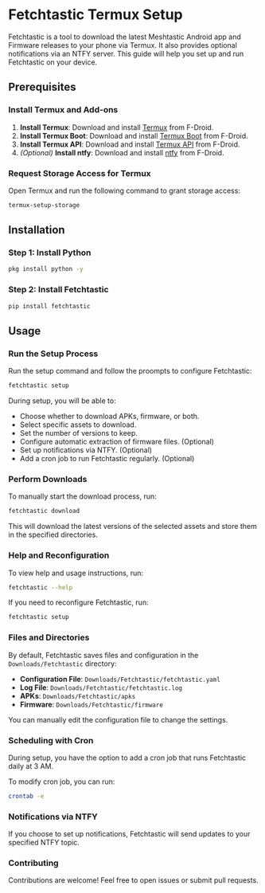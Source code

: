 # Fetchtastic Termux Setup

Fetchtastic is a tool to download the latest Meshtastic Android app and Firmware releases to your phone via Termux. It also provides optional notifications via an NTFY server. This guide will help you set up and run Fetchtastic on your device.

## Prerequisites

### Install Termux and Add-ons

1. **Install Termux**: Download and install [Termux](https://f-droid.org/en/packages/com.termux/) from F-Droid.
2. **Install Termux Boot**: Download and install [Termux Boot](https://f-droid.org/en/packages/com.termux.boot/) from F-Droid.
3. **Install Termux API**: Download and install [Termux API](https://f-droid.org/en/packages/com.termux.api/) from F-Droid.
4. *(Optional)* **Install ntfy**: Download and install [ntfy](https://f-droid.org/en/packages/io.heckel.ntfy/) from F-Droid.

### Request Storage Access for Termux

Open Termux and run the following command to grant storage access:

```bash
termux-setup-storage
```
## Installation

### Step 1: Install Python

```bash
pkg install python -y
```

### Step 2: Install Fetchtastic

```bash
pip install fetchtastic
```

## Usage

### Run the Setup Process

Run the setup command and follow the proompts to configure Fetchtastic:

```bash
fetchtastic setup
```

During setup, you will be able to:

- Choose whether to download APKs, firmware, or both.
- Select specific assets to download.
- Set the number of versions to keep.
- Configure automatic extraction of firmware files. (Optional)
- Set up notifications via NTFY. (Optional)
- Add a cron job to run Fetchtastic regularly. (Optional)

### Perform Downloads

To manually start the download process, run:

```bash
fetchtastic download
```

This will download the latest versions of the selected assets and store them in the specified directories.

### Help and Reconfiguration

To view help and usage instructions, run:

```bash
fetchtastic --help
```

If you need to reconfigure Fetchtastic, run:

```bash
fetchtastic setup
```

### Files and Directories

By default, Fetchtastic saves files and configuration in the `Downloads/Fetchtastic` directory:

 - **Configuration File**: `Downloads/Fetchtastic/fetchtastic.yaml`
 - **Log File**: `Downloads/Fetchtastic/fetchtastic.log`
 - **APKs**: `Downloads/Fetchtastic/apks`
 - **Firmware**: `Downloads/Fetchtastic/firmware`

You can manually edit the configuration file to change the settings.


### Scheduling with Cron

During setup, you have the option to add a cron job that runs Fetchtastic daily at 3 AM.

To modify cron job, you can run:
```bash
crontab -e
```

### Notifications via NTFY

If you choose to set up notifications, Fetchtastic will send updates to your specified NTFY topic.

### Contributing

Contributions are welcome! Feel free to open issues or submit pull requests.